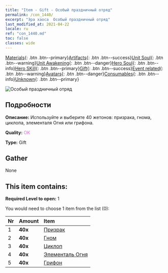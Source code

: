 ```yaml
---
title: "Item - Gift - Особый праздничный отряд"
permalink: /con_1440/
excerpt: "Эра хаоса  Особый праздничный отряд"
last_modified_at: 2021-04-22
locale: ru
ref: "con_1440.md"
toc: false
classes: wide
---
```

 [Materials](/ItemsRU/){: .btn .btn--primary}[Artifacts](/ItemsRU/Artifacts/){: .btn .btn--success}[Unit Soul](/ItemsRU/UnitSoul/){: .btn .btn--warning}[Unit Awakening](/ItemsRU/UnitAwakening/){: .btn .btn--danger}[Hero Soul](/ItemsRU/HeroSoul/){: .btn .btn--info}[Hero SKill](/ItemsRU/HeroSkill/){: .btn .btn--primary}[Gift](/ItemsRU/Gift/){: .btn .btn--success}[Event related](/ItemsRU/Events/){: .btn .btn--warning}[Avatars](/ItemsRU/Avatars/){: .btn .btn--danger}[Consumables](/ItemsRU/Consumables/){: .btn .btn--info}[Unknown](/ItemsRU/Unknown/){: .btn .btn--primary}

 ![Особый праздничный отряд](/images/t/i_907054.png)

## Подробности
 **Описание:** Используйте и выберите 40 жетонов: призрака, гнома, циклопа, элементаля Огня или грифона.

 **Quality:** <span style="color: #DA70D6">OK</span>

 **Type:** Gift

## Gather

  None

## This item contains:

 **Required Level to open:** 1

 You would need to choose 1 item from the list (0):

  | Nr | Amount |     Item    |
  |:---|:-------|:------------|
  | 1 |  **40x** | [Призрак](/ItemsRU/unt_210/) |  | 
  | 2 |  **40x** | [Гном](/ItemsRU/unt_200/) |  | 
  | 3 |  **40x** | [Циклоп](/ItemsRU/unt_222/) |  | 
  | 4 |  **40x** | [Элементаль Огня](/ItemsRU/unt_265/) |  | 
  | 5 |  **40x** | [Грифон](/ItemsRU/unt_192/) |  | 
